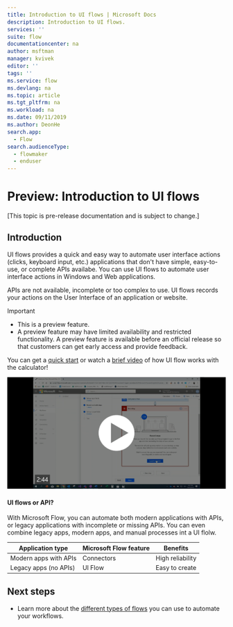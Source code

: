 ```yaml
---
title: Introduction to UI flows | Microsoft Docs
description: Introduction to UI flows.
services: ''
suite: flow
documentationcenter: na
author: msftman
manager: kvivek
editor: ''
tags: ''
ms.service: flow
ms.devlang: na
ms.topic: article
ms.tgt_pltfrm: na
ms.workload: na
ms.date: 09/11/2019
ms.author: DeonHe
search.app: 
  - Flow
search.audienceType: 
  - flowmaker
  - enduser
---
```

# Preview: Introduction to UI flows

[This topic is pre-release documentation and is subject to change.]


## Introduction

UI flows provides a quick and easy way to automate user interface actions (clicks, keyboard input, etc.) applications that don't have simple, easy-to-use, or complete APIs availabe. You can use UI flows to automate user interface actions in Windows and Web applications. 

APIs are not available, incomplete or too complex to use. UI flows records your actions on the User Interface
of an application or website. 

>[!IMPORTANT]
> - This is a preview feature.
> - A preview feature may have limited availability and restricted functionality. A preview feature is available before an official release so that customers can get early access and provide feedback.

<!--todo: thie overview seems repetitive with the Intro section-->

<!--## UI flows overview

UI flows bring Robotic Process Automation to Microsoft Flow. You now can automate repetitive tasks performed through the user interface of Windows or Web apps. UI flows enables recording and automated replay of your actions such as mouse clicks, keyboard inputs, copy, paste, and more.

You will find your UI flows alongside Automated, Button, Scheduled and Business Process flows in **My flows** tab. -->

You can get a [quick start](create-desktop.md) or
watch a [brief video](https://microsoft.sharepoint.com/:v:/t/PARIS/ERHYhdoIoGZPkDOFOPU-8-kBuC5hLz75cA1VfKkPFnjx6w)
of how UI flow works with the calculator!  


![](../media/overview-ui-flows/4b8017d4074862ae72aa96bbd60ec476.png) 

<!--todo: needs tob be updated -->

#### UI flows or API?

With Microsoft Flow, you can automate both modern applications with APIs, or legacy applications with incomplete or missing APIs. You can even combine legacy apps, modern apps, and manual processes int a UI flolw.

| **Application type**      | **Microsoft Flow feature** | **Benefits**     |
|---------------------------|----------------------------|------------------|
| Modern apps with APIs| Connectors                 | High reliability |
| Legacy apps (no APIs)          | UI Flow                    | Easy to create   |


## Next steps

- Learn more about the [different types of flows](..\getting-started.md#types-of-flows) you can use to automate your workflows.

<!--Todo-->

